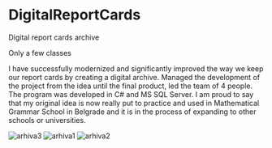 # DigitalReportCards
Digital report cards archive

Only a few classes

I have successfully modernized and significantly improved the way we keep our report cards by creating a digital archive. Managed the development of the project from the idea until the final product, led the team of 4 people. The program was developed in C# and MS SQL Server. I am proud to say that my original idea is now really put to practice and used in Mathematical Grammar School in Belgrade and it is in the process of expanding to other schools or universities.

![arhiva3](https://user-images.githubusercontent.com/34002528/89659811-b0d88b00-d8d0-11ea-92c3-f17a806807e0.PNG)
![arhiva1](https://user-images.githubusercontent.com/34002528/89659813-b209b800-d8d0-11ea-961a-f1b491d134e5.PNG)
![arhiva2](https://user-images.githubusercontent.com/34002528/89659816-b2a24e80-d8d0-11ea-8467-a41ec4776a1c.PNG)


